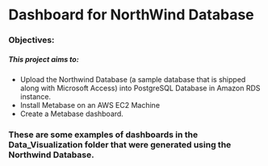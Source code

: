 # Dashboard for NorthWind Database
### Objectives:
##### This project aims to:
* Upload the Northwind Database (a sample database that is shipped along with Microsoft Access) into PostgreSQL Database in Amazon RDS instance.
* Install Metabase on an AWS EC2 Machine
* Create a Metabase dashboard.
 
### These are some examples of dashboards in the Data_Visualization folder that were generated using the Northwind Database.
